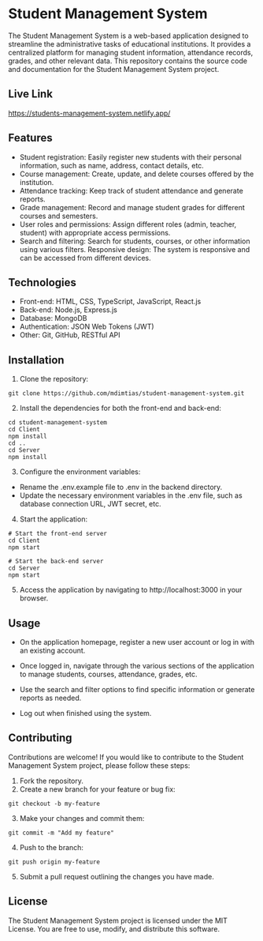 # Student Management System

The Student Management System is a web-based application designed to streamline the administrative tasks of educational institutions. It provides a centralized platform for managing student information, attendance records, grades, and other relevant data. This repository contains the source code and documentation for the Student Management System project.

## Live Link 

https://students-management-system.netlify.app/

## Features
* Student registration: Easily register new students with their personal information, such as name, address, contact details, etc.
* Course management: Create, update, and delete courses offered by the institution.
* Attendance tracking: Keep track of student attendance and generate reports.
* Grade management: Record and manage student grades for different courses and semesters.
* User roles and permissions: Assign different roles (admin, teacher, student) with appropriate access permissions.
* Search and filtering: Search for students, courses, or other information using various filters.
Responsive design: The system is responsive and can be accessed from different devices.

## Technologies
* Front-end: HTML, CSS, TypeScript, JavaScript, React.js
* Back-end: Node.js, Express.js
* Database: MongoDB
* Authentication: JSON Web Tokens (JWT)
* Other: Git, GitHub, RESTful API

## Installation 
1. Clone the repository:
```
git clone https://github.com/mdimtias/student-management-system.git
```
2. Install the dependencies for both the front-end and back-end:

```
cd student-management-system
cd Client
npm install
cd ..
cd Server
npm install
```
3. Configure the environment variables:
* Rename the .env.example file to .env in the backend directory.
* Update the necessary environment variables in the .env file, such as database connection URL, JWT secret, etc.

4. Start the application:

```
# Start the front-end server
cd Client
npm start

# Start the back-end server
cd Server
npm start
```
5. Access the application by navigating to http://localhost:3000 in your browser.

## Usage 
* On the application homepage, register a new user account or log in with an existing account.

* Once logged in, navigate through the various sections of the application to manage students, courses, attendance, grades, etc.

* Use the search and filter options to find specific information or generate reports as needed.

* Log out when finished using the system.

## Contributing
Contributions are welcome! If you would like to contribute to the Student Management System project, please follow these steps:

1. Fork the repository. 
2. Create a new branch for your feature or bug fix:

```
git checkout -b my-feature
```
3. Make your changes and commit them:
```
git commit -m "Add my feature"
```
4. Push to the branch:
```
git push origin my-feature
```
5. Submit a pull request outlining the changes you have made.

## License
The Student Management System project is licensed under the MIT License. You are free to use, modify, and distribute this software.




